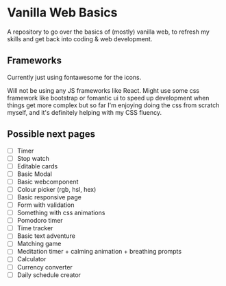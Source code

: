 # Vanilla Web Basics

A repository to go over the basics of (mostly) vanilla web, to refresh my skills and get back into coding & web development.

## Frameworks
Currently just using fontawesome for the icons.

Will not be using any JS frameworks like React. Might use some css framework like bootstrap or fomantic ui to speed up development when things get more complex but so far I'm enjoying doing the css from scratch myself, and it's definitely helping with my CSS fluency.

## Possible next pages

- [ ] Timer
- [ ] Stop watch
- [ ] Editable cards
- [ ] Basic Modal
- [ ] Basic webcomponent
- [ ] Colour picker (rgb, hsl, hex)
- [ ] Basic responsive page
- [ ] Form with validation
- [ ] Something with css animations
- [ ] Pomodoro timer
- [ ] Time tracker
- [ ] Basic text adventure
- [ ] Matching game
- [ ] Meditation timer + calming animation + breathing prompts
- [ ] Calculator
- [ ] Currency converter
- [ ] Daily schedule creator